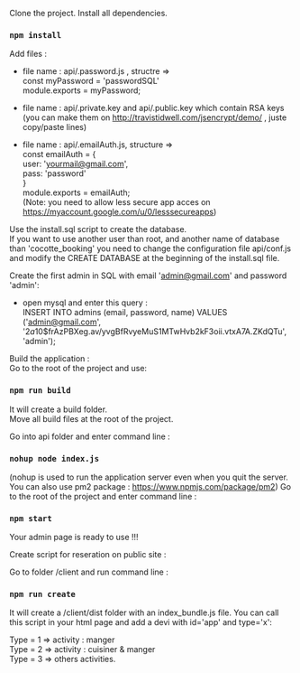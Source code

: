 Clone the project.
Install all dependencies.
### `npm install`

Add files : 
  - file name : api/.password.js , structre => <br>
const myPassword = 'passwordSQL'<br>
module.exports = myPassword;<br>

  - file name : api/.private.key and api/.public.key which contain RSA keys (you can make them on http://travistidwell.com/jsencrypt/demo/ , juste copy/paste lines) <br>
  - file name : api/.emailAuth.js, structure =><br>
const emailAuth = {<br>
  user: 'yourmail@gmail.com',<br>
  pass: 'password'<br>
}<br>
module.exports = emailAuth;<br>
(Note: you need to allow less secure app acces on https://myaccount.google.com/u/0/lesssecureapps)

Use the install.sql script to create the database.<br>
If you want to use another user than root, and another name of database than 'cocotte_booking' you need to change the configuration file api/conf.js and modify the CREATE DATABASE at the beginning of the install.sql file.<br>

Create the first admin in SQL with email 'admin@gmail.com' and password 'admin': <br>
  - open mysql and enter this query : <br>
INSERT INTO admins (email, password, name) VALUES ('admin@gmail.com', '$2a$10$frAzPBXeg.av/yvgBfRvyeMuS1MTwHvb2kF3oii.vtxA7A.ZKdQTu', 'admin');<br>

Build the application : <br>
Go to the root of the project and use:
### `npm run build`
It will create a build folder. <br>
Move all build files at the root of the project. <br>

Go into api folder and enter command line :
### `nohup node index.js`
(nohup is used to run the application server even when you quit the server. You can also use pm2 package : https://www.npmjs.com/package/pm2)
Go to the root of the project and enter command line :
### `npm start`

Your admin page is ready to use !!!

Create script for reseration on public site : 

Go to folder /client and run command line : 
### `npm run create`

It will create a /client/dist folder with an index_bundle.js file.
You can call this script in your html page and add a devi with id='app' and type='x':<br>

Type = 1 => activity : manger<br>
Type = 2 => activity : cuisiner & manger<br>
Type = 3 => others activities. <br>
